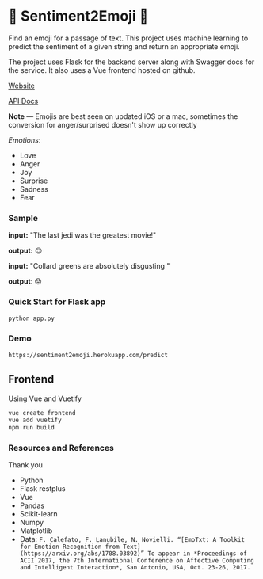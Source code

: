 # 🤩 Sentiment2Emoji 🤩

Find an emoji for a passage of text. This project uses machine learning to predict the sentiment of a given string and return an appropriate emoji. 

The project uses Flask for the backend server along with Swagger docs for the service. It also uses a Vue frontend hosted on github. 

[Website](https://brandonserna.github.io/sentiment2emoji/)

[API Docs](https://sentiment2emoji.herokuapp.com)

__Note__ — Emojis are best seen on updated iOS or a mac, sometimes the conversion for anger/surprised doesn't show up correctly

_Emotions_:

* Love
* Anger
* Joy
* Surprise
* Sadness
* Fear

### Sample

__input:__ "The last jedi was the greatest movie!"

__output:__ 😍

__input:__ "Collard greens are absolutely disgusting "

__output__: 😡

### Quick Start for Flask app

```sh
python app.py
```

### Demo

```
https://sentiment2emoji.herokuapp.com/predict
```

## Frontend

Using Vue and Vuetify

```sh
vue create frontend
vue add vuetify
npm run build
```



### Resources and References

Thank you

* Python
* Flask restplus
* Vue
* Pandas
* Scikit-learn
* Numpy
* Matplotlib
* Data: ```F. Calefato, F. Lanubile, N. Novielli. “[EmoTxt: A Toolkit for Emotion Recognition from Text](https://arxiv.org/abs/1708.03892)” To appear in *Proceedings of ACII 2017, the 7th International Conference on Affective Computing and Intelligent Interaction*, San Antonio, USA, Oct. 23-26, 2017.```